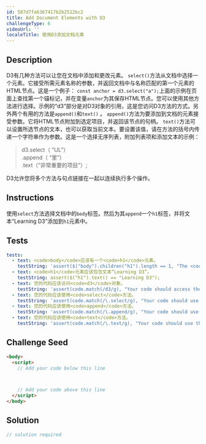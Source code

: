 ```yaml
---
id: 587d7fa6367417b2b2512bc2
title: Add Document Elements with D3
challengeType: 6
videoUrl: ''
localeTitle: 使用D3添加文档元素
---
```


## Description
<section id="description"> D3有几种方法可以让您在文档中添加和更改元素。 <code>select()</code>方法从文档中选择一个元素。它接受所需元素名称的参数，并返回文档中与名称匹配的第一个元素的HTML节点。这是一个例子： <code>const anchor = d3.select(&quot;a&quot;);</code>上面的示例在页面上查找第一个锚标记，并在变量<code>anchor</code>为其保存HTML节点。您可以使用其他方法进行选择。示例的“d3”部分是对D3对象的引用，这是您访问D3方法的方式。另外两个有用的方法是<code>append()</code>和<code>text()</code> 。 <code>append()</code>方法为要添加到文档的元素接受参数。它将HTML节点附加到选定项目，并返回该节点的句柄。 <code>text()</code>方法可以设置所选节点的文本，也可以获取当前文本。要设置该值，请在方法的括号内传递一个字符串作为参数。这是一个选择无序列表，附加列表项和添加文本的示例： <blockquote> d3.select（ “UL”） <br> .append（ “里”） <br> .text（“非常重要的项目”）; </blockquote> D3允许您将多个方法与句点链接在一起以连续执行多个操作。 </section>

## Instructions
<section id="instructions">使用<code>select</code>方法选择文档中的<code>body</code>标签。然后为其<code>append</code>一个<code>h1</code>标签，并将文本“Learning D3”添加到<code>h1</code>元素中。 </section>

## Tests
<section id='tests'>

```yml
tests:
  - text: <code>body</code>应该有一个<code>h1</code>元素。
    testString: 'assert($("body").children("h1").length == 1, "The <code>body</code> should have one <code>h1</code> element.");'
  - text: <code>h1</code>元素应该包含文本“Learning D3”。
    testString: assert($("h1").text() == "Learning D3");
  - text: 您的代码应该访问<code>d3</code>对象。
    testString: 'assert(code.match(/d3/g), "Your code should access the <code>d3</code> object.");'
  - text: 您的代码应该使用<code>select</code>方法。
    testString: 'assert(code.match(/\.select/g), "Your code should use the <code>select</code> method.");'
  - text: 您的代码应该使用<code>append</code>方法。
    testString: 'assert(code.match(/\.append/g), "Your code should use the <code>append</code> method.");'
  - text: 您的代码应该使用<code>text</code>方法。
    testString: 'assert(code.match(/\.text/g), "Your code should use the <code>text</code> method.");'

```

</section>

## Challenge Seed
<section id='challengeSeed'>

<div id='html-seed'>

```html
<body>
  <script>
    // Add your code below this line



    // Add your code above this line
  </script>
</body>

```

</div>



</section>

## Solution
<section id='solution'>

```js
// solution required
```
</section>

